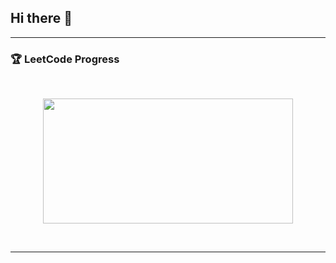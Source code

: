 ## Hi there 👋

<!--
**handsome-red/handsome-red** is a ✨ _special_ ✨ repository because its `README.md` (this file) appears on your GitHub profile.

Here are some ideas to get you started:

- 🔭 I’m currently working on ...
- 🌱 I’m currently learning ...
- 👯 I’m looking to collaborate on ...
- 🤔 I’m looking for help with ...
- 💬 Ask me about ...
- 📫 How to reach me: ...
- 😄 Pronouns: ...
- ⚡ Fun fact: ...
-->
---

### 🏆 LeetCode Progress
<br/>
<a href="https://leetcode.com/Andrey_Egorov/">
  <p align="center">
    <img width="400" height="200" src="https://leetcard.jacoblin.cool/Andrey_Egorov">
  </p>
</a>
<br/>  

---
